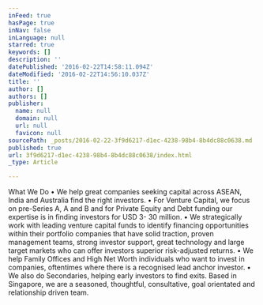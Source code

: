 ```yaml
---
inFeed: true
hasPage: true
inNav: false
inLanguage: null
starred: true
keywords: []
description: ''
datePublished: '2016-02-22T14:58:11.094Z'
dateModified: '2016-02-22T14:56:10.037Z'
title: ''
author: []
authors: []
publisher:
  name: null
  domain: null
  url: null
  favicon: null
sourcePath: _posts/2016-02-22-3f9d6217-d1ec-4238-98b4-8b4dc88c0638.md
published: true
url: 3f9d6217-d1ec-4238-98b4-8b4dc88c0638/index.html
_type: Article

---
```

What We Do
• We help great companies seeking capital across ASEAN, India and Australia find the right investors. 
• For Venture Capital, we focus on pre-Series A, A and B and for Private Equity and Debt funding our expertise is in finding investors for USD 3- 30 million. 
• We strategically work with leading venture capital funds to identify financing opportunities within their portfolio companies that have solid traction, proven management teams, strong investor support, great technology and large target markets who can offer investors superior risk-adjusted returns.
• We help Family Offices and High Net Worth individuals who want to invest in companies, oftentimes where there is a recognised lead anchor investor. 
• We also do Secondaries, helping early investors to find exits.
Based in Singapore, we are a seasoned, thoughtful, consultative, goal orientated and relationship driven team.